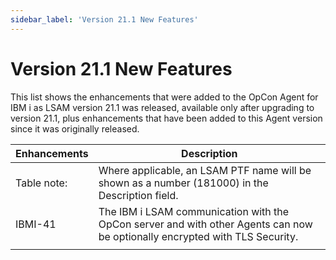 ```yaml
---
sidebar_label: 'Version 21.1 New Features'
---
```


# Version 21.1 New Features

This list shows the enhancements that were added to the OpCon Agent for IBM i as LSAM version 21.1 was released, available only after upgrading to version 21.1, plus enhancements that have been added to this Agent version since it was originally released.

| Enhancements | Description |
| ------------ | ----------- |
| Table note: |Where applicable, an LSAM PTF name will be shown as a number (181000) in the Description field.|
| IBMI-41 |The IBM i LSAM communication with the OpCon server and with other Agents can now be optionally encrypted with TLS Security.|
| | |
